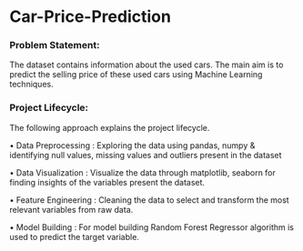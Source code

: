 # Car-Price-Prediction

### Problem Statement:
The dataset contains information about the used cars.
The main aim is to predict the selling price of these used cars using Machine Learning techniques.

### Project Lifecycle:
The following approach explains the project lifecycle.

• Data Preprocessing : Exploring the data using pandas, numpy & identifying null values, missing values and outliers present in the dataset

• Data Visualization : Visualize the data through matplotlib, seaborn for finding insights of the variables present the dataset.

• Feature Engineering : Cleaning the data to select and transform the most relevant variables from raw data.

• Model Building : For model building Random Forest Regressor algorithm is used to predict the target variable.
